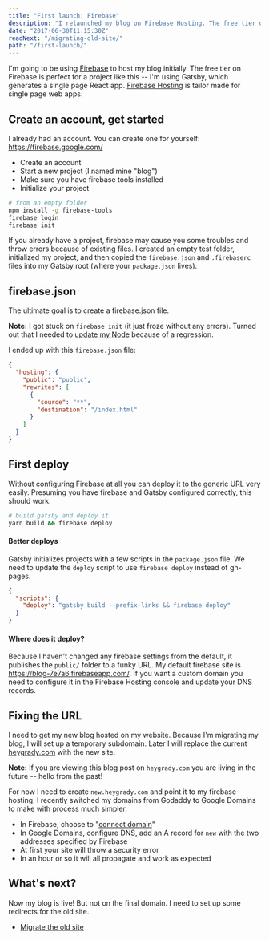 ```yaml
---
title: "First launch: Firebase"
description: "I relaunched my blog on Firebase Hosting. The free tier on Firebase is perfect for single page web apps, like my Gatsby blog."
date: "2017-06-30T11:15:30Z"
readNext: "/migrating-old-site/"
path: "/first-launch/"
---
```


I'm going to be using [Firebase](https://firebase.google.com/) to host my blog initially. The free tier on Firebase is perfect for a project like this -- I'm using Gatsby, which generates a single page React app. [Firebase Hosting](https://firebase.google.com/docs/hosting/) is tailor made for single page web apps.

## Create an account, get started
I already had an account. You can create one for yourself: https://firebase.google.com/

- Create an account
- Start a new project (I named mine "blog")
- Make sure you have firebase tools installed
- Initialize your project

```bash
# from an empty folder
npm install -g firebase-tools
firebase login
firebase init
```

If you already have a project, firebase may cause you some troubles and throw errors because of existing files. I created an empty test folder, initialized my project, and then copied the `firebase.json` and `.firebaserc` files into my Gatsby root (where your `package.json` lives).

## firebase.json

The ultimate goal is to create a firebase.json file.

**Note:** I got stuck on `firebase init` (it just froze without any errors). Turned out that I needed to [update my Node](https://github.com/firebase/firebase-tools/issues/370) because of a regression.

I ended up with this `firebase.json` file:

```json
{
  "hosting": {
    "public": "public",
    "rewrites": [
      {
        "source": "**",
        "destination": "/index.html"
      }
    ]
  }
}
```

## First deploy
Without configuring Firebase at all you can deploy it to the generic URL very easily. Presuming you have firebase and Gatsby configured correctly, this should work.

```bash
# build gatsby and deploy it
yarn build && firebase deploy
```

#### Better deploys
Gatsby initializes projects with a few scripts in the `package.json` file. We need to update the `deploy` script to use `firebase deploy` instead of gh-pages.

```json
{
  "scripts": {
    "deploy": "gatsby build --prefix-links && firebase deploy"
  }
}
```

#### Where does it deploy?
Because I haven't changed any firebase settings from the default, it publishes the `public/` folder to a funky URL. My default firebase site is https://blog-7e7a6.firebaseapp.com/. If you want a custom domain you need to configure it in the Firebase Hosting console and update your DNS records.

## Fixing the URL
I need to get my new blog hosted on my website. Because I'm migrating my blog, I will set up a temporary subdomain. Later I will replace the current [heygrady.com](https://heygrady.com) with the new site.

**Note:** If you are viewing this blog post on `heygrady.com` you are living in the future -- hello from the past!

For now I need to create `new.heygrady.com` and point it to my firebase hosting. I recently switched my domains from Godaddy to Google Domains to make with process much simpler.

- In Firebase, choose to "[connect domain](https://firebase.google.com/docs/hosting/custom-domain)"
- In Google Domains, configure DNS, add an A record for `new` with the two addresses specified by Firebase
- At first your site will throw a security error
- In an hour or so it will all propagate and work as expected

## What's next?
Now my blog is live! But not on the final domain. I need to set up some redirects for the old site.

- [Migrate the old site](../migrating-old-site)
